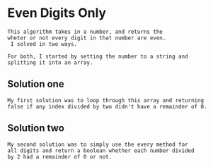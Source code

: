 # Even Digits Only
	This algorithm takes in a number, and returns the
	wheter or not every digit in that number are even.
	 I solved in two ways. 

	For both, I started by setting the number to a string and 
	splitting it into an array. 

## Solution one
	My first solution was to loop through this array and returning
	false if any index divided by two didn't have a remainder of 0.

## Solution two
	My second solution was to simply use the every method for 
	all digits and return a boolean whether each number divided
	by 2 had a remainder of 0 or not.